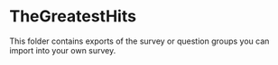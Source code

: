 # TheGreatestHits
This folder contains exports of the survey or question groups you can import into your own survey.